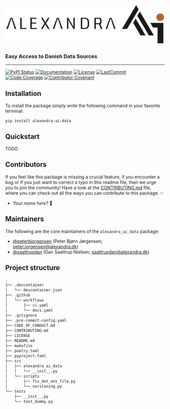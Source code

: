 <div align='center'>
 <img src="https://raw.githubusercontent.com/alexandrainst/AlexandraAI/main/gfx/alexandra-ai-logo-dark.svg">
</div>

### Easy Access to Danish Data Sources

______________________________________________________________________
[![PyPI Status](https://badge.fury.io/py/alexandra_ai_data.svg)](https://pypi.org/project/alexandra_ai_data/)
[![Documentation](https://img.shields.io/badge/docs-passing-green)](https://alexandrainst.github.io/alexandra_ai_data/alexandra_ai_data.html)
[![License](https://img.shields.io/github/license/alexandrainst/alexandra_ai_data)](https://github.com/alexandrainst/alexandra_ai_data/blob/main/LICENSE)
[![LastCommit](https://img.shields.io/github/last-commit/alexandrainst/alexandra_ai_data)](https://github.com/alexandrainst/alexandra_ai_data/commits/main)
[![Code Coverage](https://img.shields.io/badge/Coverage-100%25-green.svg)](https://github.com/alexandrainst/alexandra_ai_data/tree/main/tests)
[![Contributor Covenant](https://img.shields.io/badge/Contributor%20Covenant-2.0-4baaaa.svg)](https://github.com/alexandrainst/alexandra_ai_data/blob/main/CODE_OF_CONDUCT.md)

## Installation

To install the package simply write the following command in your favorite terminal:

```
pip install alexandra-ai-data
```


## Quickstart

TODO


## Contributors

If you feel like this package is missing a crucial feature, if you encounter a bug or
if you just want to correct a typo in this readme file, then we urge you to join the
community! Have a look at the [CONTRIBUTING.md](./CONTRIBUTING.md) file, where you can
check out all the ways you can contribute to this package. :sparkles:

- _Your name here?_ :tada:

## Maintainers

The following are the core maintainers of the `alexandra_ai_data` package:

- [@peterbjorgensen](https://github.com/peterbjorgensen) (Peter Bjørn Jørgensen; peter.jorgensen@alexandra.dk)
- [@saattrupdan](https://github.com/saattrupdan) (Dan Saattrup Nielsen; saattrupdan@alexandra.dk)

## Project structure

```
.
├── .devcontainer
│   └── devcontainer.json
├── .github
│   └── workflows
│       ├── ci.yaml
│       └── docs.yaml
├── .gitignore
├── .pre-commit-config.yaml
├── CODE_OF_CONDUCT.md
├── CONTRIBUTING.md
├── LICENSE
├── README.md
├── makefile
├── poetry.toml
├── pyproject.toml
├── src
│   ├── alexandra_ai_data
│   │   └── __init__.py
│   └── scripts
│       ├── fix_dot_env_file.py
│       └── versioning.py
└── tests
    ├── __init__.py
    └── test_dummy.py
```
